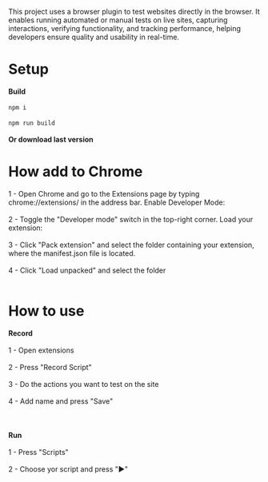 This project uses a browser plugin to test websites directly in the browser. It enables running automated or manual
tests on live sites, capturing interactions, verifying functionality, and tracking performance, helping developers
ensure quality and usability in real-time.
<h1>Setup</h1>
<b>Build</b><br><br>
<code>npm i</code>
<br>
<br>
<code>npm run build</code><br><br>
<b>Or download last version</b><br>
<h1>How add to Chrome</h1>
1 - Open Chrome and go to the Extensions page by typing chrome://extensions/ in the address bar.
Enable Developer Mode: <br><br>
2 - Toggle the "Developer mode" switch in the top-right corner.
Load your extension: <br><br>
3 - Click "Pack extension" and select the folder containing your extension, where the manifest.json file is located. <br><br>
4 - Click "Load unpacked" and select the folder <br><br>
<h1>How to use</h1>
<b>Record</b>
<br><br>
1 - Open extensions <br><br>
2 - Press "Record Script" <br><br>
3 - Do the actions you want to test on the site <br><br>
4 - Add name and press "Save" <br><br>
<br><br>
<b>Run</b>
<br><br>
1 - Press "Scripts" <br><br>
2 - Choose yor script and press "▶" <br><br>